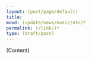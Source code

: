 ```yaml
---
layout: (post/page/default)
title: 
mood: (update/news/music/etc)*
permalink: (/link/)*
type: (draft/post)
---
```


(Content)
